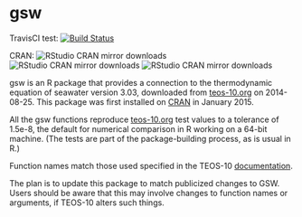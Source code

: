 # gsw

TravisCI test: [![Build Status](https://travis-ci.org/TEOS-10/GSW-R.svg?branch=master)](https://travis-ci.org/TEOS-10/GSW-R)

CRAN: ![RStudio CRAN mirror downloads](http://cranlogs.r-pkg.org/badges/last-month/gsw)
![RStudio CRAN mirror downloads](http://cranlogs.r-pkg.org/badges/last-week/gsw)
![RStudio CRAN mirror downloads](http://cranlogs.r-pkg.org/badges/last-day/gsw)

gsw is an R package that provides a connection to the thermodynamic equation of
seawater version 3.03, downloaded from [teos-10.org](http://www.teos-10.org) on
2014-08-25. This package was first installed on
[CRAN](http://cran.r-project.org/web/packages/gsw/) in January 2015.

All the gsw functions reproduce [teos-10.org](http://www.teos-10.org) test
values to a tolerance of 1.5e-8, the default for numerical comparison in R
working on a 64-bit machine. (The tests are part of the package-building
process, as is usual in R.)

Function names match those used specified in the TEOS-10
[documentation](http://www.teos-10.org/pubs/gsw/html/gsw_contents.html).

The plan is to update this package to match publicized changes to GSW.  Users
should be aware that this may involve changes to function names or arguments,
if TEOS-10 alters such things.


